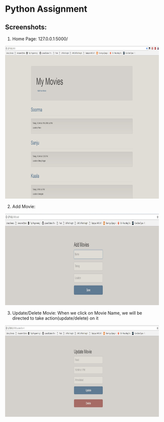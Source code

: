 # Python Assignment

## Screenshots:
1. Home Page: 127.0.0.1:5000/
 <p align="center">
  <img src="home.jpg" width=800 height=500>
 </p>
 
2. Add Movie:
<p align="center">
  <img src="add.jpg" width=800 height=300>
</p> 
 
3. Update/Delete Movie:
When we click on Movie Name, we will be directed to take action(update/delete) on it
<p align="center">
 <img src="update_delete.jpg" width=800 height=300>
</p> 


